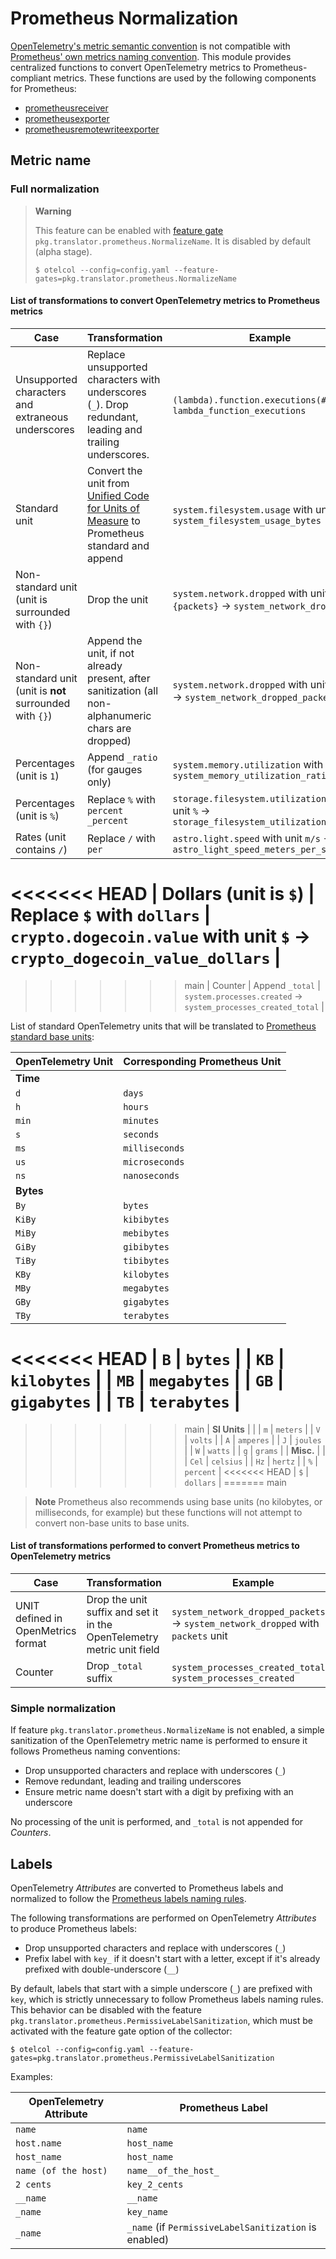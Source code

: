 # Prometheus Normalization

[OpenTelemetry's metric semantic convention](https://github.com/open-telemetry/opentelemetry-specification/blob/main/specification/metrics/semantic_conventions/README.md) is not compatible with [Prometheus' own metrics naming convention](https://prometheus.io/docs/practices/naming/). This module provides centralized functions to convert OpenTelemetry metrics to Prometheus-compliant metrics. These functions are used by the following components for Prometheus:

* [prometheusreceiver](../../../receiver/prometheusreceiver/)
* [prometheusexporter](../../../exporter/prometheusexporter/)
* [prometheusremotewriteexporter](../../../exporter/prometheusremotewriteexporter/)

## Metric name

### Full normalization

> **Warning**
>
> This feature can be enabled with [feature gate](https://github.com/open-telemetry/opentelemetry-collector/tree/main/featuregate) `pkg.translator.prometheus.NormalizeName`. It is disabled by default (alpha stage).
>
> ```shell-session
> $ otelcol --config=config.yaml --feature-gates=pkg.translator.prometheus.NormalizeName
> ```

#### List of transformations to convert OpenTelemetry metrics to Prometheus metrics

| Case                                                     | Transformation                                                                                                                   | Example                                                                                   |
|----------------------------------------------------------|----------------------------------------------------------------------------------------------------------------------------------|-------------------------------------------------------------------------------------------|
| Unsupported characters and extraneous underscores        | Replace unsupported characters with underscores (`_`). Drop redundant, leading and trailing underscores.                         | `(lambda).function.executions(#)` → `lambda_function_executions`                          |
| Standard unit                                            | Convert the unit from [Unified Code for Units of Measure](http://unitsofmeasure.org/ucum.html) to Prometheus standard and append | `system.filesystem.usage` with unit `By` → `system_filesystem_usage_bytes`                |
| Non-standard unit (unit is surrounded with `{}`)         | Drop the unit                                                                                                                    | `system.network.dropped` with unit `{packets}` → `system_network_dropped`                 |
| Non-standard unit (unit is **not** surrounded with `{}`) | Append the unit, if not already present, after sanitization (all non-alphanumeric chars are dropped)                             | `system.network.dropped` with unit `packets` → `system_network_dropped_packets`           |
| Percentages (unit is `1`)                                | Append `_ratio` (for gauges only)                                                                                                | `system.memory.utilization` with unit `1` → `system_memory_utilization_ratio`             |
| Percentages (unit is `%`)                                | Replace `%` with `percent` `_percent`                                                                                            | `storage.filesystem.utilization` with unit `%` → `storage_filesystem_utilization_percent` |
| Rates (unit contains `/`)                                | Replace `/` with `per`                                                                                                           | `astro.light.speed` with unit `m/s` → `astro_light_speed_meters_per_second`               |
<<<<<<< HEAD
| Dollars (unit is `$`)                                    | Replace `$` with `dollars`                                                                                                       | `crypto.dogecoin.value` with unit `$` → `crypto_dogecoin_value_dollars`                   |
=======
>>>>>>> main
| Counter                                                  | Append `_total`                                                                                                                  | `system.processes.created` → `system_processes_created_total`                             |

List of standard OpenTelemetry units that will be translated to [Prometheus standard base units](https://prometheus.io/docs/practices/naming/#base-units):

| OpenTelemetry Unit | Corresponding Prometheus Unit |
| ------------------ | ----------------------------- |
| **Time**           |                               |
| `d`                | `days`                        |
| `h`                | `hours`                       |
| `min`              | `minutes`                     |
| `s`                | `seconds`                     |
| `ms`               | `milliseconds`                |
| `us`               | `microseconds`                |
| `ns`               | `nanoseconds`                 |
| **Bytes**          |                               |
| `By`               | `bytes`                       |
| `KiBy`             | `kibibytes`                   |
| `MiBy`             | `mebibytes`                   |
| `GiBy`             | `gibibytes`                   |
| `TiBy`             | `tibibytes`                   |
| `KBy`              | `kilobytes`                   |
| `MBy`              | `megabytes`                   |
| `GBy`              | `gigabytes`                   |
| `TBy`              | `terabytes`                   |
<<<<<<< HEAD
| `B`                | `bytes`                       |
| `KB`               | `kilobytes`                   |
| `MB`               | `megabytes`                   |
| `GB`               | `gigabytes`                   |
| `TB`               | `terabytes`                   |
=======
>>>>>>> main
| **SI Units**       |                               |
| `m`                | `meters`                      |
| `V`                | `volts`                       |
| `A`                | `amperes`                     |
| `J`                | `joules`                      |
| `W`                | `watts`                       |
| `g`                | `grams`                       |
| **Misc.**          |                               |
| `Cel`              | `celsius`                     |
| `Hz`               | `hertz`                       |
| `%`                | `percent`                     |
<<<<<<< HEAD
| `$`                | `dollars`                     |
=======
>>>>>>> main

> **Note**
> Prometheus also recommends using base units (no kilobytes, or milliseconds, for example) but these functions will not attempt to convert non-base units to base units.

#### List of transformations performed to convert Prometheus metrics to OpenTelemetry metrics

| Case                               | Transformation                                                         | Example                                                                         |
|------------------------------------|------------------------------------------------------------------------|---------------------------------------------------------------------------------|
| UNIT defined in OpenMetrics format | Drop the unit suffix and set it in the OpenTelemetry metric unit field | `system_network_dropped_packets` → `system_network_dropped` with `packets` unit |
| Counter                            | Drop `_total` suffix                                                   | `system_processes_created_total`→ `system_processes_created`                    |

### Simple normalization

If feature `pkg.translator.prometheus.NormalizeName` is not enabled, a simple sanitization of the OpenTelemetry metric name is performed to ensure it follows Prometheus naming conventions:

* Drop unsupported characters and replace with underscores (`_`)
* Remove redundant, leading and trailing underscores
* Ensure metric name doesn't start with a digit by prefixing with an underscore

No processing of the unit is performed, and `_total` is not appended for *Counters*.

## Labels

OpenTelemetry *Attributes* are converted to Prometheus labels and normalized to follow the [Prometheus labels naming rules](https://prometheus.io/docs/concepts/data_model/#metric-names-and-labels).

The following transformations are performed on OpenTelemetry *Attributes* to produce Prometheus labels:

* Drop unsupported characters and replace with underscores (`_`)
* Prefix label with `key_` if it doesn't start with a letter, except if it's already prefixed with double-underscore (`__`)

By default, labels that start with a simple underscore (`_`) are prefixed with `key`, which is strictly unnecessary to follow Prometheus labels naming rules. This behavior can be disabled with the feature `pkg.translator.prometheus.PermissiveLabelSanitization`, which must be activated with the feature gate option of the collector:

```shell-session
$ otelcol --config=config.yaml --feature-gates=pkg.translator.prometheus.PermissiveLabelSanitization
```

Examples:

| OpenTelemetry Attribute | Prometheus Label |
|---|---|
| `name` | `name` |
| `host.name` | `host_name` |
| `host_name` | `host_name` |
| `name (of the host)` | `name__of_the_host_` |
| `2 cents` | `key_2_cents` |
| `__name` | `__name` |
| `_name` | `key_name` |
| `_name` | `_name` (if `PermissiveLabelSanitization` is enabled) |
